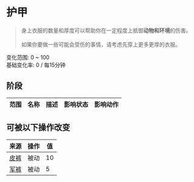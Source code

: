 # 护甲  
> 身上衣服的数量和厚度可以帮助你在一定程度上抵御<b>动物和环境</b>的伤害。<br><br>如果你要做一些可能会受伤的事情，请考虑先穿上更多更厚的衣服。  
  
变化范围: 0 ~ 100  
基础变化率: 0 / 每15分钟  
## 阶段  
范围  |  名称  |  描述  |  影响状态  |  影响动作  
----  |  ----  |  ----  |  ----  |  ----  
## 可被以下操作改变  
来源  |  操作  |  值  
----  |  ----  |  ----  
[皮裤](LeatherPants.md)  |  被动  |  10  
[军裤](MilitaryPants.md)  |  被动  |  5  
